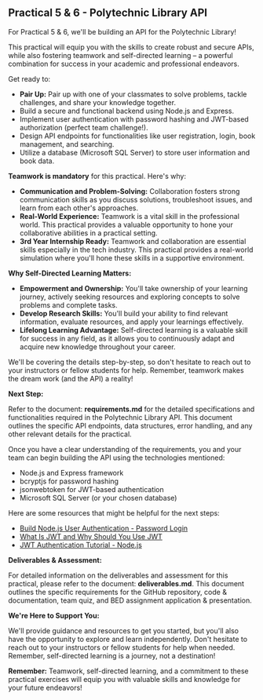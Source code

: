 ## Practical 5 & 6 - Polytechnic Library API

For Practical 5 & 6, we'll be building an API for the Polytechnic Library!

This practical will equip you with the skills to create robust and secure APIs, while also fostering teamwork and self-directed learning – a powerful combination for success in your academic and professional endeavors.

Get ready to:

- **Pair Up:** Pair up with one of your classmates to solve problems, tackle challenges, and share your knowledge together.
- Build a secure and functional backend using Node.js and Express.
- Implement user authentication with password hashing and JWT-based authorization (perfect team challenge!).
- Design API endpoints for functionalities like user registration, login, book management, and searching.
- Utilize a database (Microsoft SQL Server) to store user information and book data.

**Teamwork is mandatory** for this practical. Here's why:

- **Communication and Problem-Solving:** Collaboration fosters strong communication skills as you discuss solutions, troubleshoot issues, and learn from each other's approaches.
- **Real-World Experience:** Teamwork is a vital skill in the professional world. This practical provides a valuable opportunity to hone your collaborative abilities in a practical setting.
- **3rd Year Internship Ready:** Teamwork and collaboration are essential skills especially in the tech industry. This practical provides a real-world simulation where you'll hone these skills in a supportive environment.

**Why Self-Directed Learning Matters:**

- **Empowerment and Ownership:** You'll take ownership of your learning journey, actively seeking resources and exploring concepts to solve problems and complete tasks.
- **Develop Research Skills:** You'll build your ability to find relevant information, evaluate resources, and apply your learnings effectively.
- **Lifelong Learning Advantage:** Self-directed learning is a valuable skill for success in any field, as it allows you to continuously adapt and acquire new knowledge throughout your career.

We'll be covering the details step-by-step, so don't hesitate to reach out to your instructors or fellow students for help. Remember, teamwork makes the dream work (and the API) a reality!

**Next Step:**

Refer to the document: **requirements.md** for the detailed specifications and functionalities required in the Polytechnic Library API. This document outlines the specific API endpoints, data structures, error handling, and any other relevant details for the practical.

Once you have a clear understanding of the requirements, you and your team can begin building the API using the technologies mentioned:

- Node.js and Express framework
- bcryptjs for password hashing
- jsonwebtoken for JWT-based authentication
- Microsoft SQL Server (or your chosen database)

Here are some resources that might be helpful for the next steps:

- [Build Node.js User Authentication - Password Login](https://www.youtube.com/watch?v=Ud5xKCYQTjM)
- [What Is JWT and Why Should You Use JWT](https://www.youtube.com/watch?v=7Q17ubqLfaM)
- [JWT Authentication Tutorial - Node.js](https://www.youtube.com/watch?v=mbsmsi7l3r4)

**Deliverables & Assessment:**

For detailed information on the deliverables and assessment for this practical, please refer to the document: **deliverables.md**. This document outlines the specific requirements for the GitHub repository, code & documentation, team quiz, and BED assignment application & presentation.

**We're Here to Support You:**

We'll provide guidance and resources to get you started, but you'll also have the opportunity to explore and learn independently. Don't hesitate to reach out to your instructors or fellow students for help when needed. Remember, self-directed learning is a journey, not a destination!

**Remember:** Teamwork, self-directed learning, and a commitment to these practical exercises will equip you with valuable skills and knowledge for your future endeavors!
